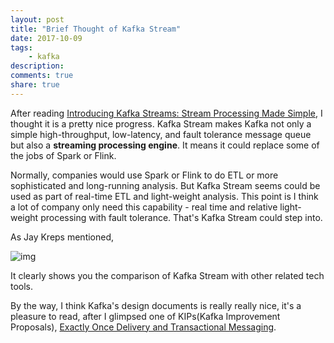 ```yaml
---
layout: post
title: "Brief Thought of Kafka Stream"
date: 2017-10-09
tags: 
    - kafka
description: 
comments: true
share: true
---
```


After reading [Introducing Kafka Streams: Stream Processing Made Simple](https://www.confluent.io/blog/introducing-kafka-streams-stream-processing-made-simple/), I thought it is a pretty nice progress. Kafka Stream makes Kafka not only a simple high-throughput, low-latency, and fault tolerance message queue but also a **streaming processing engine**. It means it could replace some of the jobs of Spark or Flink. 

Normally, companies would use Spark or Flink to do ETL or more sophisticated and long-running analysis. But Kafka Stream seems could be used as part of real-time ETL and light-weight analysis. This point is I think a lot of company only need this capability - real time and relative light-weight processing with fault tolerance. That's Kafka Stream could step into.

As Jay Kreps mentioned, 

![img](https://cdn2.hubspot.net/hubfs/540072/A_March_10/Streams_Blog_-_1.png)

It clearly shows you the comparison of Kafka Stream with other related tech tools. 

By the way, I think Kafka's design documents is really really nice, it's a pleasure to read, after I glimpsed one of KIPs(Kafka Improvement Proposals), [Exactly Once Delivery and Transactional Messaging](https://cwiki.apache.org/confluence/display/KAFKA/KIP-98+-+Exactly+Once+Delivery+and+Transactional+Messaging).

